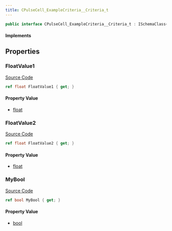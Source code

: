 ```yaml
---
title: CPulseCell_ExampleCriteria__Criteria_t
---
```


```csharp
public interface CPulseCell_ExampleCriteria__Criteria_t : ISchemaClass<CPulseCell_ExampleCriteria__Criteria_t>, ISchemaField, ISchemaClass, INativeHandle
```

#### Implements

## Properties

### FloatValue1

[Source Code](https://github.com/swiftly-solution/swiftlys2/blob/beta/managed/src/SwiftlyS2.Generated/Schemas/Interfaces/CPulseCell_ExampleCriteria__Criteria_t.cs#L16)

```csharp
ref float FloatValue1 { get; }
```

#### Property Value

- [float](https://learn.microsoft.com/dotnet/api/system.single)

### FloatValue2

[Source Code](https://github.com/swiftly-solution/swiftlys2/blob/beta/managed/src/SwiftlyS2.Generated/Schemas/Interfaces/CPulseCell_ExampleCriteria__Criteria_t.cs#L18)

```csharp
ref float FloatValue2 { get; }
```

#### Property Value

- [float](https://learn.microsoft.com/dotnet/api/system.single)

### MyBool

[Source Code](https://github.com/swiftly-solution/swiftlys2/blob/beta/managed/src/SwiftlyS2.Generated/Schemas/Interfaces/CPulseCell_ExampleCriteria__Criteria_t.cs#L20)

```csharp
ref bool MyBool { get; }
```

#### Property Value

- [bool](https://learn.microsoft.com/dotnet/api/system.boolean)

